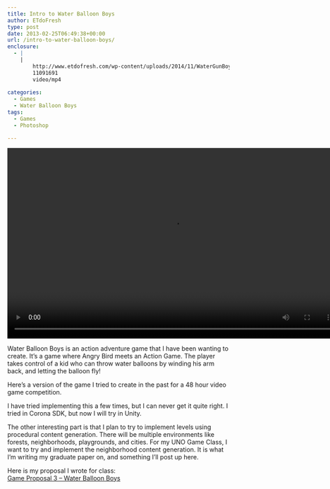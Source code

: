 ```yaml
---
title: Intro to Water Balloon Boys
author: ETdoFresh
type: post
date: 2013-02-25T06:49:38+00:00
url: /intro-to-water-balloon-boys/
enclosure:
  - |
    |
        http://www.etdofresh.com/wp-content/uploads/2014/11/WaterGunBoyzDemo.mp4
        11091691
        video/mp4
        
categories:
  - Games
  - Water Balloon Boys
tags:
  - Games
  - Photoshop

---
```

<div style="width: 752px;" class="wp-video">
  <!--[if lt IE 9]><![endif]--><video class="wp-video-shortcode" id="video-22-1" width="752" height="432" preload="metadata" controls="controls"><source type="video/mp4" src="http://www.etdofresh.com/wp-content/uploads/2014/11/WaterGunBoyzDemo.mp4?_=1" />
  
  <a href="http://www.etdofresh.com/wp-content/uploads/2014/11/WaterGunBoyzDemo.mp4">http://www.etdofresh.com/wp-content/uploads/2014/11/WaterGunBoyzDemo.mp4</a></video>
</div>

Water Balloon Boys is an action adventure game that I have been wanting to create. It&#8217;s a game where Angry Bird meets an Action Game. The player takes control of a kid who can throw water balloons by winding his arm back, and letting the balloon fly!

Here&#8217;s a version of the game I tried to create in the past for a 48 hour video game competition.  
<!--more-->

I have tried implementing this a few times, but I can never get it quite right. I tried in Corona SDK, but now I will try in Unity.

The other interesting part is that I plan to try to implement levels using procedural content generation. There will be multiple environments like forests, neighborhoods, playgrounds, and cities. For my UNO Game Class, I want to try and implement the neighborhood content generation. It is what I&#8217;m writing my graduate paper on, and something I&#8217;ll post up here.

Here is my proposal I wrote for class:  
[Game Proposal 3 &#8211; Water Balloon Boys][1]

 [1]: http://www.etdofresh.com/wp-content/uploads/2014/11/Game-Proposal-3-Water-Balloon-Boys.pdf